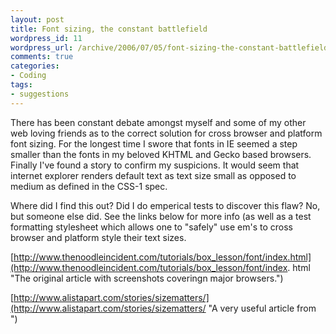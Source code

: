 ```yaml
--- 
layout: post
title: Font sizing, the constant battlefield
wordpress_id: 11
wordpress_url: /archive/2006/07/05/font-sizing-the-constant-battlefield/
comments: true
categories: 
- Coding
tags: 
- suggestions
---
```


There has been constant debate amongst myself and some of my other web loving friends as to the correct solution for cross browser and platform font sizing. For the longest time I swore that fonts in IE seemed a step smaller than the fonts in my beloved KHTML and Gecko based browsers. Finally I've found a story to confirm my suspicions. It would seem that internet explorer renders default text as text size small as opposed to medium as defined in the CSS-1 spec. 

Where did I find this out? Did I do emperical tests to discover this flaw? No, but someone else did. See the links below for more info (as well as a test formatting stylesheet which allows one to "safely" use em's to cross browser and platform style their text sizes.

[http://www.thenoodleincident.com/tutorials/box_lesson/font/index.html](http://www.thenoodleincident.com/tutorials/box_lesson/font/index. html "The original article with screenshots coveringn major browsers.")

[http://www.alistapart.com/stories/sizematters/](http://www.alistapart.com/stories/sizematters/ "A very useful article from ")
